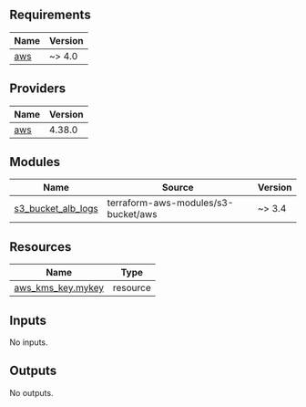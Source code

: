 ## Requirements

| Name | Version |
|------|---------|
| <a name="requirement_aws"></a> [aws](#requirement\_aws) | ~> 4.0 |

## Providers

| Name | Version |
|------|---------|
| <a name="provider_aws"></a> [aws](#provider\_aws) | 4.38.0 |

## Modules

| Name | Source | Version |
|------|--------|---------|
| <a name="module_s3_bucket_alb_logs"></a> [s3\_bucket\_alb\_logs](#module\_s3\_bucket\_alb\_logs) | terraform-aws-modules/s3-bucket/aws | ~> 3.4 |

## Resources

| Name | Type |
|------|------|
| [aws_kms_key.mykey](https://registry.terraform.io/providers/hashicorp/aws/latest/docs/resources/kms_key) | resource |

## Inputs

No inputs.

## Outputs

No outputs.
